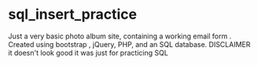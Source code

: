# sql_insert_practice

Just a very basic photo album site, containing a working email form . Created using bootstrap , jQuery, PHP, and an SQL database.
DISCLAIMER it doesn't look good it was just for practicing SQL
